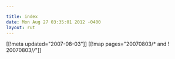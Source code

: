 ```yaml
---

title: index
date: Mon Aug 27 03:35:01 2012 -0400
layout: rut
---
```


[[!meta updated="2007-08-03"]]
[[!map pages="20070803/* and ! 20070803/*/*"]]
